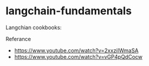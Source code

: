 # langchain-fundamentals


Langchian cookbooks:

Referance
- https://www.youtube.com/watch?v=2xxziIWmaSA
- https://www.youtube.com/watch?v=vGP4pQdCocw
